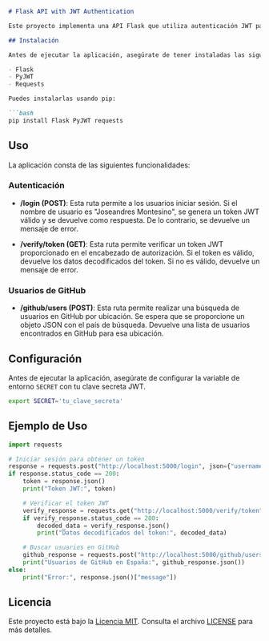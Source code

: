 ```markdown
# Flask API with JWT Authentication

Este proyecto implementa una API Flask que utiliza autenticación JWT para proteger rutas y realizar solicitudes a la API de GitHub para obtener información de usuarios.

## Instalación

Antes de ejecutar la aplicación, asegúrate de tener instaladas las siguientes dependencias:

- Flask
- PyJWT
- Requests

Puedes instalarlas usando pip:

```bash
pip install Flask PyJWT requests
```

## Uso

La aplicación consta de las siguientes funcionalidades:

### Autenticación

- **/login (POST)**: Esta ruta permite a los usuarios iniciar sesión. Si el nombre de usuario es "Joseandres Montesino", se genera un token JWT válido y se devuelve como respuesta. De lo contrario, se devuelve un mensaje de error.

- **/verify/token (GET)**: Esta ruta permite verificar un token JWT proporcionado en el encabezado de autorización. Si el token es válido, devuelve los datos decodificados del token. Si no es válido, devuelve un mensaje de error.

### Usuarios de GitHub

- **/github/users (POST)**: Esta ruta permite realizar una búsqueda de usuarios en GitHub por ubicación. Se espera que se proporcione un objeto JSON con el país de búsqueda. Devuelve una lista de usuarios encontrados en GitHub para esa ubicación.

## Configuración

Antes de ejecutar la aplicación, asegúrate de configurar la variable de entorno `SECRET` con tu clave secreta JWT.

```bash
export SECRET='tu_clave_secreta'
```

## Ejemplo de Uso

```python
import requests

# Iniciar sesión para obtener un token
response = requests.post("http://localhost:5000/login", json={"username": "Joseandres Montesino"})
if response.status_code == 200:
    token = response.json()
    print("Token JWT:", token)

    # Verificar el token JWT
    verify_response = requests.get("http://localhost:5000/verify/token", headers={"Authorization": f"Bearer {token}"})
    if verify_response.status_code == 200:
        decoded_data = verify_response.json()
        print("Datos decodificados del token:", decoded_data)

    # Buscar usuarios en GitHub
    github_response = requests.post("http://localhost:5000/github/users", json={"country": "Spain"})
    print("Usuarios de GitHub en España:", github_response.json())
else:
    print("Error:", response.json()["message"])
```

## Licencia

Este proyecto está bajo la [Licencia MIT](LICENSE). Consulta el archivo [LICENSE](LICENSE) para más detalles.
```